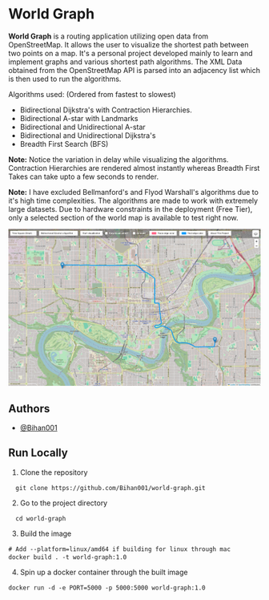 
# World Graph

**World Graph** is a routing application utilizing open data from OpenStreetMap. It allows the user to visualize the shortest path between two points on a map. It's a personal project developed mainly to learn and implement graphs and various shortest path algorithms.
The XML Data obtained from the OpenStreetMap API is parsed into an adjacency list which is then used to run the algorithms.

Algorithms used: (Ordered from fastest to slowest)
- Bidirectional Dijkstra's with Contraction Hierarchies.
- Bidirectional A-star with Landmarks
- Bidirectional and Unidirectional A-star
- Bidirectional and Unidirectional Dijkstra's
- Breadth First Search (BFS)

**Note:** Notice the variation in delay while visualizing the algorithms. Contraction Hierarchies are rendered almost instantly whereas Breadth First Takes can take upto a few seconds to render.

**Note:** I have excluded Bellmanford's and Flyod Warshall's algorithms due to it's high time complexities.
The algorithms are made to work with extremely large datasets. Due to hardware constraints in the deployment (Free Tier), only a selected section of the world map is available to test right now.

![Screenshot of the application](docs/screenshot.png?raw=true)

## Authors

- [@Bihan001](https://www.github.com/Bihan001)


## Run Locally

1. Clone the repository
```
  git clone https://github.com/Bihan001/world-graph.git
```

2. Go to the project directory
```
  cd world-graph
```

3. Build the image
```shell
# Add --platform=linux/amd64 if building for linux through mac
docker build . -t world-graph:1.0
```

4. Spin up a docker container through the built image
```
docker run -d -e PORT=5000 -p 5000:5000 world-graph:1.0
```
